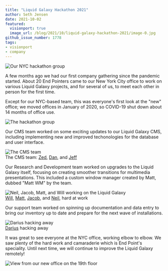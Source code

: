 ```yaml
---
title: "Liquid Galaxy Hackathon 2021"
author: Seth Jensen
date: 2021-10-02
featured:
  visionport: true
  image_url: /blog/2021/10/liquid-galaxy-hackathon-2021/image-0.jpg
github_issue_number: 1778
tags:
- visionport
- company
---
```


![Our NYC hackathon group](/blog/2021/10/liquid-galaxy-hackathon-2021/image-0.jpg)

A few months ago we had our first company gathering since the pandemic started. About 20 End Pointers came to our New York City office to work on various Liquid Galaxy projects, and for several of us, to meet each other in person for the first time.

Except for our NYC-based team, this was everyone's first look at the "new" office; we moved offices in January of 2020, so COVID-19 shut down about 14 months of office use.

![The hackathon group](/blog/2021/10/liquid-galaxy-hackathon-2021/image-1.jpg)

Our CMS team worked on some exciting updates to our Liquid Galaxy CMS, including implementing new and improved techonologies for the database and user interface.

![The CMS team](/blog/2021/10/liquid-galaxy-hackathon-2021/image-2.jpg)  
The CMS team: [Zed](/team/zed-jensen/), [Dan](/team/daniel-gomm/), and [Jeff](/team/jeff-laughlin/)

Our Research and Development team worked on upgrades to the Liquid Galaxy itself, focusing on creating smoother transitions for multimedia presentations. This included a custom window manager created by Matt, dubbed "Matt WM" by the team.

![Neil, Jacob, Matt, and Will working on the Liquid Galaxy](/blog/2021/10/liquid-galaxy-hackathon-2021/image-3.jpg)  
[Will](/team/will-plaut/), [Matt](/team/matt-vollrath/), [Jacob](/team/jacob-minshall/), and [Neil](/team/neil-elliott/), hard at work

Our support team worked on spinning up documentation and data entry to bring our inventory up to date and prepare for the next wave of installations.

![Darius hacking away](/blog/2021/10/liquid-galaxy-hackathon-2021/image-4.jpg)  
[Darius](/team/darius-clynes/) hacking away

It was great to see everyone at the NYC office, working elbow to elbow. We saw plenty of the hard work and camaraderie which is End Point's speciality. Until next time, we will continue to improve the Liquid Galaxy remotely!

![View from our new office on the 19th floor](/blog/2021/10/liquid-galaxy-hackathon-2021/image-5.jpg)

